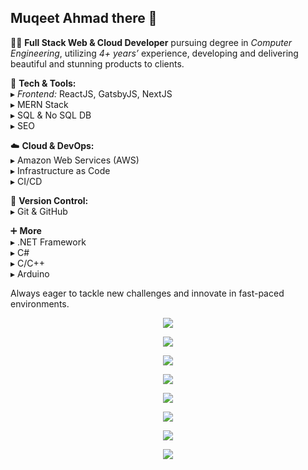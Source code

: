 ## Muqeet Ahmad there 👋

👨‍💻 **Full Stack Web & Cloud Developer** pursuing degree in _Computer Engineering_, utilizing _4+ years’_ experience, developing and delivering beautiful and stunning products to clients.

🚀 **Tech & Tools:**  
    &#9656; _Frontend:_ ReactJS, GatsbyJS, NextJS  
    &#9656; MERN Stack  
    &#9656; SQL & No SQL DB  
    &#9656; SEO  
  
☁️ **Cloud & DevOps:**  
     &#9656; Amazon Web Services (AWS)  
     &#9656; Infrastructure as Code   
     &#9656; CI/CD  
  
🔧 **Version Control:**  
     &#9656; Git & GitHub
  
➕ **More**  
    &#9656; .NET Framework  
    &#9656; C#  
    &#9656; C/C++  
    &#9656; Arduino  

Always eager to tackle new challenges and innovate in fast-paced environments.
   
<p align="center">
  <a href="https://skillicons.dev">
    <img src="https://skillicons.dev/icons?i=aws,gcp,azure,netlify" />   
  </a>
</p>
<p align="center">
  <a href="https://skillicons.dev">
    <img src="https://skillicons.dev/icons?i=react,gatsby,next,dotnet" />   
  </a>
</p>
<p align="center">
  <a href="https://skillicons.dev">
    <img src="https://skillicons.dev/icons?i=express,nodejs,npm,linux" />   
  </a>
</p>
<p align="center">
  <a href="https://skillicons.dev">
    <img src="https://skillicons.dev/icons?i=mysql,firebase,mongodb,dynamodb" />   
  </a>
</p>
<p align="center">
  <a href="https://skillicons.dev">
    <img src="https://skillicons.dev/icons?i=ts,c,cpp,cs" />   
  </a>
</p>
<p align="center">
  <a href="https://skillicons.dev">
    <img src="https://skillicons.dev/icons?i=git,github,githubactions" />   
  </a>
</p>
<p align="center">
  <a href="https://skillicons.dev">
    <img src="https://skillicons.dev/icons?i=tailwind,bootstrap" />   
  </a>
</p>
<p align="center">
  <a href="https://skillicons.dev">
    <img src="https://skillicons.dev/icons?i=nestjs" />   
  </a>
</p>

